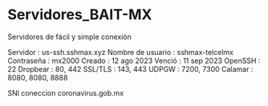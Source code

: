 # Servidores_BAIT-MX
Servidores de fácil y simple conexión 

Servidor	: us-ssh.sshmax.xyz
Nombre de usuario	: sshmax-telcelmx
Contraseña	: mx2000
Creado	: 12 ago 2023
Venció	: 11 sep 2023
OpenSSH	: 22
Dropbear	: 80, 442
SSL/TLS	: 143, 443
UDPGW	: 7200, 7300
Calamar	: 8080, 8080, 8888

SNl coneccion   coronavirus.gob.mx
